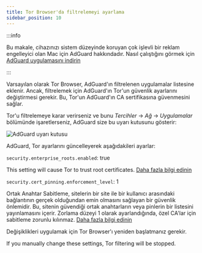 ```yaml
---
title: Tor Browser'da filtrelemeyi ayarlama
sidebar_position: 10
---
```


:::info

Bu makale, cihazınızı sistem düzeyinde koruyan çok işlevli bir reklam engelleyici olan Mac için AdGuard hakkındadır. Nasıl çalıştığını görmek için [AdGuard uygulamasını indirin](https://agrd.io/download-kb-adblock)

:::

Varsayılan olarak Tor Browser, AdGuard'ın filtrelenen uygulamalar listesine eklenir. Ancak, filtrelemek için AdGuard'ın Tor'un güvenlik ayarlarını değiştirmesi gerekir. Bu, Tor'un AdGuard'ın CA sertifikasına güvenmesini sağlar.

Tor'u filtrelemeye karar verirseniz ve bunu *Tercihler* → *Ağ* → *Uygulamalar* bölümünde işaretlerseniz, AdGuard size bu uyarı kutusunu gösterir:

![AdGuard uyarı kutusu](https://cdn.adtidy.org/content/kb/ad_blocker/mac/tor-setup.png)

AdGuard, Tor ayarlarını güncelleyerek aşağıdakileri ayarlar:

`security.enterprise_roots.enabled`: true

This setting will cause Tor to trust root certificates. [Daha fazla bilgi edinin](https://support.mozilla.org/en-US/kb/setting-certificate-authorities-firefox)

`security.cert_pinning.enforcement_level`: 1

Ortak Anahtar Sabitleme, sitelerin bir site ile bir kullanıcı arasındaki bağlantının gerçek olduğundan emin olmasını sağlayan bir güvenlik önlemidir. Bu, sitenin güvendiği ortak anahtarların veya pinlerin bir listesini yayınlamasını içerir. Zorlama düzeyi 1 olarak ayarlandığında, özel CA'lar için sabitleme zorunlu kılınmaz. [Daha fazla bilgi edinin](https://wiki.mozilla.org/SecurityEngineering/Public_Key_Pinning)

Değişiklikleri uygulamak için Tor Browser'ı yeniden başlatmanız gerekir.

If you manually change these settings, Tor filtering will be stopped.
